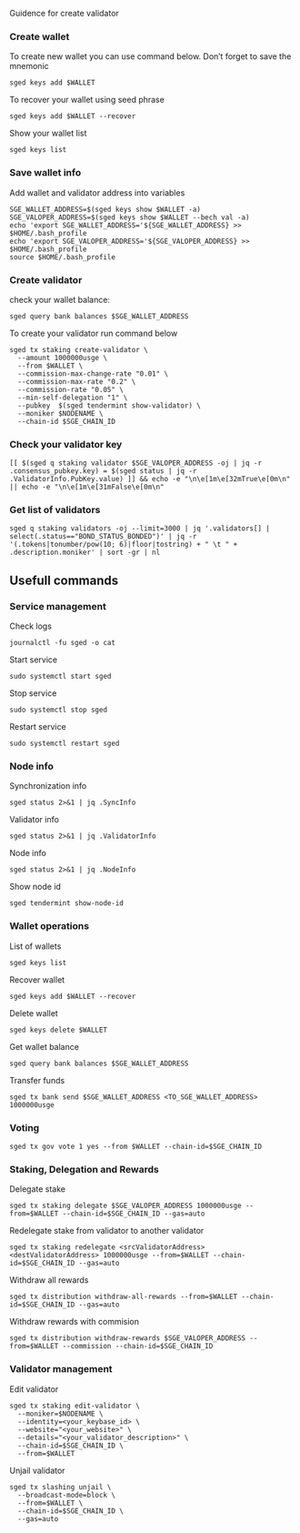Guidence for create validator

### Create wallet
To create new wallet you can use command below. Don’t forget to save the mnemonic
```
sged keys add $WALLET
```

To recover your wallet using seed phrase
```
sged keys add $WALLET --recover
```

Show your wallet list
```
sged keys list
```

### Save wallet info
Add wallet and validator address into variables 
```
SGE_WALLET_ADDRESS=$(sged keys show $WALLET -a)
SGE_VALOPER_ADDRESS=$(sged keys show $WALLET --bech val -a)
echo 'export SGE_WALLET_ADDRESS='${SGE_WALLET_ADDRESS} >> $HOME/.bash_profile
echo 'export SGE_VALOPER_ADDRESS='${SGE_VALOPER_ADDRESS} >> $HOME/.bash_profile
source $HOME/.bash_profile
```

### Create validator

check your wallet balance:
```
sged query bank balances $SGE_WALLET_ADDRESS
```
To create your validator run command below
```
sged tx staking create-validator \
  --amount 1000000usge \
  --from $WALLET \
  --commission-max-change-rate "0.01" \
  --commission-max-rate "0.2" \
  --commission-rate "0.05" \
  --min-self-delegation "1" \
  --pubkey  $(sged tendermint show-validator) \
  --moniker $NODENAME \
  --chain-id $SGE_CHAIN_ID
```

### Check your validator key
```
[[ $(sged q staking validator $SGE_VALOPER_ADDRESS -oj | jq -r .consensus_pubkey.key) = $(sged status | jq -r .ValidatorInfo.PubKey.value) ]] && echo -e "\n\e[1m\e[32mTrue\e[0m\n" || echo -e "\n\e[1m\e[31mFalse\e[0m\n"
```

### Get list of validators
```
sged q staking validators -oj --limit=3000 | jq '.validators[] | select(.status=="BOND_STATUS_BONDED")' | jq -r '(.tokens|tonumber/pow(10; 6)|floor|tostring) + " \t " + .description.moniker' | sort -gr | nl
```

## Usefull commands
### Service management
Check logs
```
journalctl -fu sged -o cat
```

Start service
```
sudo systemctl start sged
```

Stop service
```
sudo systemctl stop sged
```

Restart service
```
sudo systemctl restart sged
```

### Node info
Synchronization info
```
sged status 2>&1 | jq .SyncInfo
```

Validator info
```
sged status 2>&1 | jq .ValidatorInfo
```

Node info
```
sged status 2>&1 | jq .NodeInfo
```

Show node id
```
sged tendermint show-node-id
```

### Wallet operations
List of wallets
```
sged keys list
```

Recover wallet
```
sged keys add $WALLET --recover
```

Delete wallet
```
sged keys delete $WALLET
```

Get wallet balance
```
sged query bank balances $SGE_WALLET_ADDRESS
```

Transfer funds
```
sged tx bank send $SGE_WALLET_ADDRESS <TO_SGE_WALLET_ADDRESS> 1000000usge
```

### Voting
```
sged tx gov vote 1 yes --from $WALLET --chain-id=$SGE_CHAIN_ID
```

### Staking, Delegation and Rewards
Delegate stake
```
sged tx staking delegate $SGE_VALOPER_ADDRESS 1000000usge --from=$WALLET --chain-id=$SGE_CHAIN_ID --gas=auto
```

Redelegate stake from validator to another validator
```
sged tx staking redelegate <srcValidatorAddress> <destValidatorAddress> 1000000usge --from=$WALLET --chain-id=$SGE_CHAIN_ID --gas=auto
```

Withdraw all rewards
```
sged tx distribution withdraw-all-rewards --from=$WALLET --chain-id=$SGE_CHAIN_ID --gas=auto
```

Withdraw rewards with commision
```
sged tx distribution withdraw-rewards $SGE_VALOPER_ADDRESS --from=$WALLET --commission --chain-id=$SGE_CHAIN_ID
```

### Validator management
Edit validator
```
sged tx staking edit-validator \
  --moniker=$NODENAME \
  --identity=<your_keybase_id> \
  --website="<your_website>" \
  --details="<your_validator_description>" \
  --chain-id=$SGE_CHAIN_ID \
  --from=$WALLET
```

Unjail validator
```
sged tx slashing unjail \
  --broadcast-mode=block \
  --from=$WALLET \
  --chain-id=$SGE_CHAIN_ID \
  --gas=auto
```
